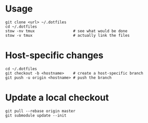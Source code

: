 # Usage

    git clone <url> ~/.dotfiles
    cd ~/.dotfiles
    stow -nv tmux                 # see what would be done
    stow -v tmux                  # actually link the files

# Host-specific changes

    cd ~/.dotfiles
    git checkout -b <hostname>    # create a host-specific branch
    git push -u origin <hostname> # push the branch

# Update a local checkout

    git pull --rebase origin master
    git submodule update --init
